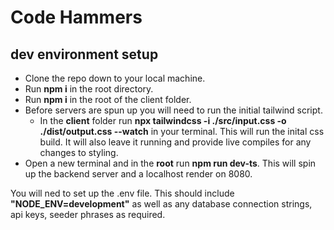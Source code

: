 # Code Hammers

## dev environment setup

- Clone the repo down to your local machine.
- Run **npm i** in the root directory.
- Run **npm i** in the root of the client folder.
- Before servers are spun up you will need to run the initial tailwind script.
    - In the **client** folder run **npx tailwindcss -i ./src/input.css -o ./dist/output.css --watch** in your terminal. This will run the inital css build. It will also leave it running and provide live compiles for any changes to styling.
- Open a new terminal and in the **root** run **npm run dev-ts**. This will spin up the backend server and a   localhost render on 8080.

You will ned to set up the .env file. This should include **"NODE_ENV=development"** as well as any database connection strings, api keys, seeder phrases as required.



